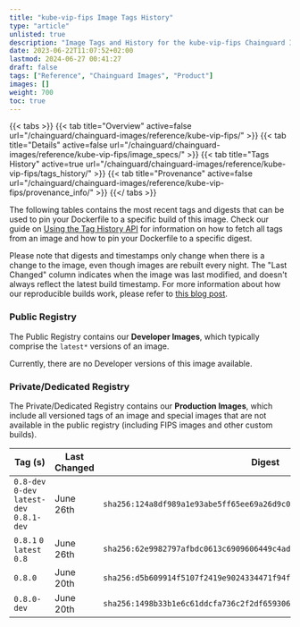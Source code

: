 ```yaml
---
title: "kube-vip-fips Image Tags History"
type: "article"
unlisted: true
description: "Image Tags and History for the kube-vip-fips Chainguard Image"
date: 2023-06-22T11:07:52+02:00
lastmod: 2024-06-27 00:41:27
draft: false
tags: ["Reference", "Chainguard Images", "Product"]
images: []
weight: 700
toc: true
---
```


{{< tabs >}}
{{< tab title="Overview" active=false url="/chainguard/chainguard-images/reference/kube-vip-fips/" >}}
{{< tab title="Details" active=false url="/chainguard/chainguard-images/reference/kube-vip-fips/image_specs/" >}}
{{< tab title="Tags History" active=true url="/chainguard/chainguard-images/reference/kube-vip-fips/tags_history/" >}}
{{< tab title="Provenance" active=false url="/chainguard/chainguard-images/reference/kube-vip-fips/provenance_info/" >}}
{{</ tabs >}}

The following tables contains the most recent tags and digests that can be used to pin your Dockerfile to a specific build of this image. Check our guide on [Using the Tag History API](/chainguard/chainguard-images/using-the-tag-history-api/) for information on how to fetch all tags from an image and how to pin your Dockerfile to a specific digest.

Please note that digests and timestamps only change when there is a change to the image, even though images are rebuilt every night. The "Last Changed" column indicates when the image was last modified, and doesn't always reflect the latest build timestamp. For more information about how our reproducible builds work, please refer to [this blog post](https://www.chainguard.dev/unchained/reproducing-chainguards-reproducible-image-builds).

### Public Registry
The Public Registry contains our **Developer Images**, which typically comprise the `latest*` versions of an image.

Currently, there are no Developer versions of this image available.

### Private/Dedicated Registry
The Private/Dedicated Registry contains our **Production Images**, which include all versioned tags of an image and special images that are not available in the public registry (including FIPS images and other custom builds).

| Tag (s)                                     | Last Changed | Digest                                                                    |
|---------------------------------------------|--------------|---------------------------------------------------------------------------|
|  `0.8-dev` `0-dev` `latest-dev` `0.8.1-dev` | June 26th    | `sha256:124a8df989a1e93abe5ff65ee69a26d9c044e1183cb758a4de117a457d6d88c6` |
|  `0.8.1` `0` `latest` `0.8`                 | June 26th    | `sha256:62e9982797afbdc0613c6909606449c4add39dc078c71e9ae676755f093d892f` |
|  `0.8.0`                                    | June 20th    | `sha256:d5b609914f5107f2419e9024334471f94fda82225f403c7737faaafd8cdc2654` |
|  `0.8.0-dev`                                | June 20th    | `sha256:1498b33b1e6c61ddcfa736c2f2df659306ca67c0dfbad961e58005e95e67b4d3` |

